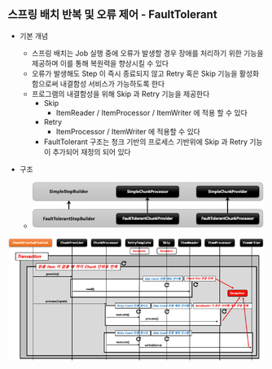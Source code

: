 ## 스프링 배치 반복 및 오류 제어 - FaultTolerant

- 기본 개념
    - 스프링 배치는 Job 실행 중에 오류가 발생할 경우 장애를 처리하기 위한 기능을 제공하며 이를 통해 복원력을 향상시킬 수 있다
    - 오류가 발생해도 Step 이 즉시 종료되지 않고 Retry 혹은 Skip 기능을 활성화 함으로써 내결함성 서비스가 가능하도록 한다
    - 프로그램의 내결함성을 위해 Skip 과 Retry 기능을 제공한다
        - Skip
            - ItemReader / ItemProcessor / ItemWriter 에 적용 할 수 있다
        - Retry
            - ItemProcessor / ItemWriter 에 적용할 수 있다
        - FaultTolerant 구조는 청크 기반의 프로세스 기반위에 Skip 과 Retry 기능이 추가되어 재정의 되어 있다

- 구조
    - <img src="../../images/section11/fault-tolerant.png" alt="fault-tolerant">

<img src="../../images/section11/fault-tolerant-process.png" alt="fault-tolerant-process">